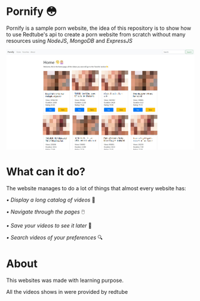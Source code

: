 # Pornify  :flushed:

Pornify is a sample porn website, the idea of this repository is to show how to use Redtube's api to create a porn website from scratch without many resources using *NodeJS*, *MongoDB* and *ExpressJS*

![alt text](ignore_it/image1.jpg)


# What can it do?

The website manages to do a lot of things that almost every website has:

*• Display a long catalog of videos*  :ledger:

*• Navigate through the pages* 🖱️

*• Save your videos to see it later*  :floppy_disk:

*• Search videos of your preferences*  :mag:


# About

This websites was made with learning purpose.

All the videos shows in were provided by redtube
